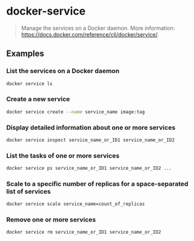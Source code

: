 # docker-service

> Manage the services on a Docker daemon. More information: <https://docs.docker.com/reference/cli/docker/service/>.

## Examples

### List the services on a Docker daemon

```bash
docker service ls
```

### Create a new service

```bash
docker service create --name service_name image:tag
```

### Display detailed information about one or more services

```bash
docker service inspect service_name_or_ID1 service_name_or_ID2
```

### List the tasks of one or more services

```bash
docker service ps service_name_or_ID1 service_name_or_ID2 ...
```

### Scale to a specific number of replicas for a space-separated list of services

```bash
docker service scale service_name=count_of_replicas
```

### Remove one or more services

```bash
docker service rm service_name_or_ID1 service_name_or_ID2
```
